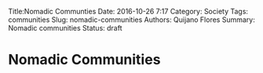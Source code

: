 Title:Nomadic Communties
Date: 2016-10-26 7:17
Category: Society
Tags: communities
Slug: nomadic-communities
Authors: Quijano Flores
Summary: Nomadic communities
Status: draft

# Nomadic Communities
